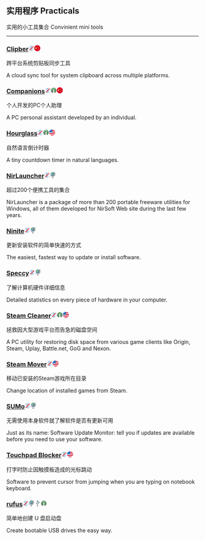 ## 实用程序   Practicals

实用的小工具集合   Convinient mini tools

---

### [Clipber](http://clipber.com/clipber/)![](/assets/图片2.png)![](/assets/china.png)

跨平台系统剪贴板同步工具

A cloud sync tool for system clipboard across multiple platforms.

### [Companions](http://www.jackeriss.com/companions.htm)![](/assets/图片2.png)![](/assets/open-source-icon.png)![](/assets/china.png)

个人开发的PC个人助理

A PC personal assistant developed by an individual.

### [Hourglass](https://chris.dziemborowicz.com/apps/hourglass/)![](/assets/图片2.png)![](/assets/open-source-icon.png)![](/assets/united-states.png)

自然语言倒计时器

A tiny  countdown timer in natural languages.

### [NirLauncher](http://launcher.nirsoft.net/)![](/assets/图片2.png)![](/assets/earth-globe.png)

超过200个便携工具的集合

NirLauncher is a package of more than 200 portable freeware utilities for Windows, all of them developed for NirSoft Web site during the last few years.

### [Ninite](https://ninite.com/)![](/assets/图片2.png)![](/assets/earth-globe.png)

更新安装软件的简单快速的方式

The easiest, fastest way to update or install software.

### [Speccy](https://www.piriform.com/speccy)![](/assets/图片2.png)![](/assets/earth-globe.png)

了解计算机硬件详细信息

Detailed statistics on every piece of hardware in your computer.

### [Steam Cleaner](https://github.com/Codeusa/SteamCleaner)![](/assets/图片2.png)![](/assets/open-source-icon.png)![](/assets/united-states.png)

拯救因大型游戏平台而告急的磁盘空间

A PC utility for restoring disk space from various game clients like Origin, Steam, Uplay, Battle.net, GoG and Nexon.

### [Steam Mover](http://www.traynier.com/software/steammover)![](/assets/图片2.png)![](/assets/united-states.png)

移动已安装的Steam游戏所在目录

Change location of installed games from Steam.

### [SUMo](http://www.kcsoftwares.com/?sumo)![](/assets/图片2.png)![](/assets/earth-globe.png)

无需使用本身软件就了解软件是否有更新可用

Just as its name: Software Update Monitor: tell you if updates are available before you need to use your software.

### [Touchpad Blocker](http://touchpad-blocker.com/)![](/assets/图片2.png)![](/assets/united-states.png)

打字时防止因触摸板造成的光标跳动

Software to prevent cursor from jumping when you are typing on notebook keyboard.

### [rufus](http://rufus.akeo.ie/)![](/assets/图片2.png)![](/assets/earth-globe.png)![](/assets/USB.png)![](/assets/open-source-icon.png)

简单地创建 U 盘启动盘

Create bootable USB drives the easy way.
